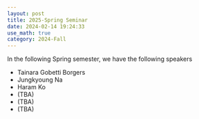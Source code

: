 ```yaml
---
layout: post
title: 2025-Spring Seminar
date: 2024-02-14 19:24:33
use_math: true
category: 2024-Fall
---
```

 
In the following Spring semester, we have the following speakers

- Tainara Gobetti Borgers
- Jungkyoung Na
- Haram Ko
- (TBA)
- (TBA)
- (TBA)

